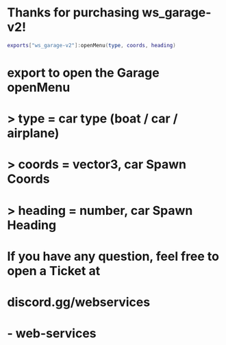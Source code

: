 
# Thanks for purchasing ws_garage-v2!

```lua
exports["ws_garage-v2"]:openMenu(type, coords, heading)
```
# export to open the Garage openMenu
# > type = car type (boat / car / airplane)
# > coords = vector3, car Spawn Coords
# > heading = number, car Spawn Heading

# If you have any question, feel free to open a Ticket at 
# discord.gg/webservices

# - web-services